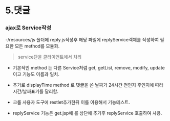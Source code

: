 # 5.댓글

### ajax로 Service작성

-/resources/js 폴더에 reply.js작성후 해당 파일에 replyService객체를 작성하여 필요한 모든 method를 모듈화. 
>service단을 클라이언트에서 처리

- 기본적인 method 는 다른 Service처럼 get, getList, remove, modify, update 이고 기능도 이름과 일치.

- 추가로 displayTime method 로 댓글을 쓴 날짜가 24시간 전인지 후인지에 따라 시간/날짜표기를 달리함.

- 크롬 사용자 도구에 restlet추가한뒤 이를 이용해서 기능테스트.

- replyService 기능은 get.jsp에 <script src="/resources/js/reply.js"/></script>를 상단에 추가후 replyService 호출하여 사용.

